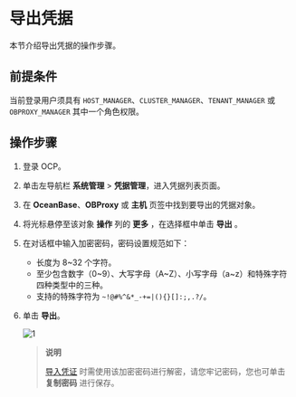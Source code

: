 # 导出凭据

本节介绍导出凭据的操作步骤。

## 前提条件

当前登录用户须具有 `HOST_MANAGER`、`CLUSTER_MANAGER`、`TENANT_MANAGER` 或 `OBPROXY_MANAGER` 其中一个角色权限。

## 操作步骤

1. 登录 OCP。

2. 单击左导航栏 **系统管理** \> **凭据管理**，进入凭据列表页面。

3. 在 **OceanBase**、**OBProxy** 或 **主机** 页签中找到要导出的凭据对象。

4. 将光标悬停至该对象 **操作** 列的 **更多** ，在选择框中单击 **导出** 。

5. 在对话框中输入加密密码，密码设置规范如下：

    * 长度为 8~32 个字符。
    * 至少包含数字（0\~9）、大写字母（A\~Z）、小写字母（a\~z）和特殊字符四种类型中的三种。
    * 支持的特殊字符为 <code>~!@#%^&*_-+=\|(){}[]:;,.?/</code>。

6. 单击 **导出**。

    ![1](https://obbusiness-private.oss-cn-shanghai.aliyuncs.com/doc/img/ocp/422/%E5%AF%BC%E5%87%BA%E5%87%AD%E6%8D%AE.png)

   > **说明**
   >
   > [导入凭证](300.import-a-credential.md) 时需使用该加密密码进行解密，请您牢记密码，您也可单击 <strong>复制密码</strong> 进行保存。
